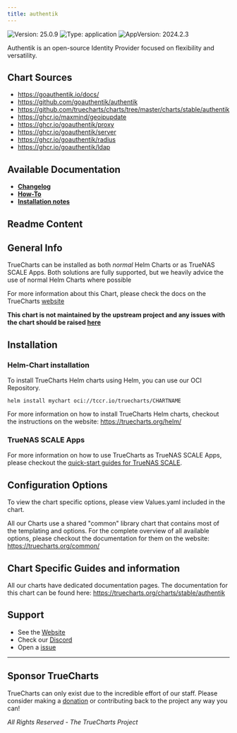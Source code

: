 ```yaml
---
title: authentik
---
```


![Version: 25.0.9](https://img.shields.io/badge/Version-25.0.9-informational?style=flat-square) ![Type: application](https://img.shields.io/badge/Type-application-informational?style=flat-square) ![AppVersion: 2024.2.3](https://img.shields.io/badge/AppVersion-2024.2.3-informational?style=flat-square)

Authentik is an open-source Identity Provider focused on flexibility and versatility.

## Chart Sources

- https://goauthentik.io/docs/
- https://github.com/goauthentik/authentik
- https://github.com/truecharts/charts/tree/master/charts/stable/authentik
- https://ghcr.io/maxmind/geoipupdate
- https://ghcr.io/goauthentik/proxy
- https://ghcr.io/goauthentik/server
- https://ghcr.io/goauthentik/radius
- https://ghcr.io/goauthentik/ldap

## Available Documentation

- [**Changelog**](./CHANGELOG.md)
- [**How-To**](./how_to.md)
- [**Installation notes**](./installation_notes.md)

## Readme Content


## General Info

TrueCharts can be installed as both _normal_ Helm Charts or as TrueNAS SCALE Apps.
Both solutions are fully supported, but we heavily advice the use of normal Helm Charts where possible

For more information about this Chart, please check the docs on the TrueCharts [website](https://truecharts.org/charts/stable/authentik)

**This chart is not maintained by the upstream project and any issues with the chart should be raised [here](https://github.com/truecharts/charts/issues/new/choose)**

## Installation

### Helm-Chart installation

To install TrueCharts Helm charts using Helm, you can use our OCI Repository.

`helm install mychart oci://tccr.io/truecharts/CHARTNAME`

For more information on how to install TrueCharts Helm charts, checkout the instructions on the website: https://truecharts.org/helm/


### TrueNAS SCALE Apps

For more information on how to use TrueCharts as TrueNAS SCALE Apps, please checkout the [quick-start guides for TrueNAS SCALE](https://truecharts.org/scale/guides/scale-intro).

## Configuration Options

To view the chart specific options, please view Values.yaml included in the chart.

All our Charts use a shared "common" library chart that contains most of the templating and options.
For the complete overview of all available options, please checkout the documentation for them on the website: https://truecharts.org/common/

## Chart Specific Guides and information

All our charts have dedicated documentation pages.
The documentation for this chart can be found here:
https://truecharts.org/charts/stable/authentik

## Support


- See the [Website](https://truecharts.org)
- Check our [Discord](https://discord.gg/tVsPTHWTtr)
- Open a [issue](https://github.com/truecharts/charts/issues/new/choose)

---

## Sponsor TrueCharts

TrueCharts can only exist due to the incredible effort of our staff.
Please consider making a [donation](https://truecharts.org/general/sponsor) or contributing back to the project any way you can!

_All Rights Reserved - The TrueCharts Project_
